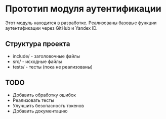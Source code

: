 # Прототип модуля аутентификации

Этот модуль находится в разработке. Реализованы базовые функции аутентификации через GitHub и Yandex ID.

## Структура проекта
- include/ - заголовочные файлы
- src/ - исходные файлы
- tests/ - тесты (пока не реализованы)

## TODO
- Добавить обработку ошибок
- Реализовать тесты
- Улучшить безопасность токенов
- Добавить документацию
